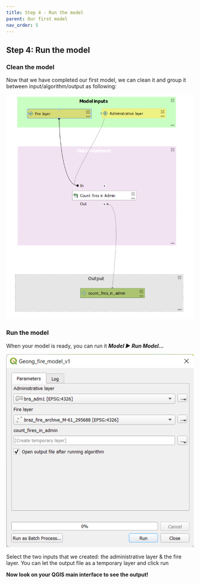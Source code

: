 ```yaml
---
title: Step 4 - Run the model
parent: Our first model
nav_order: 5
---
```


## Step 4: Run the model



### Clean the model



Now that we have completed our first model, we can clean it and group it between input/algorithm/output as following:

![image](/assets/images/3_4_b_simple_model_final.png)



### Run the model


When your model is ready, you can run it ***Model ► Run Model…***

![image](/assets/images/3_5_run_model.png)

Select the two inputs that we created: the administrative layer & the fire layer. 
You can let the output file as a temporary layer and click run

**Now look on your QGIS main interface to see the output!**
